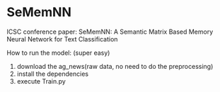 # SeMemNN
ICSC conference paper: SeMemNN: A Semantic Matrix Based Memory Neural Network for Text Classification


How to run the model: (super easy)
  1) download the ag_news(raw data, no need to do the preprocessing)
  2) install the dependencies
  3) execute Train.py

